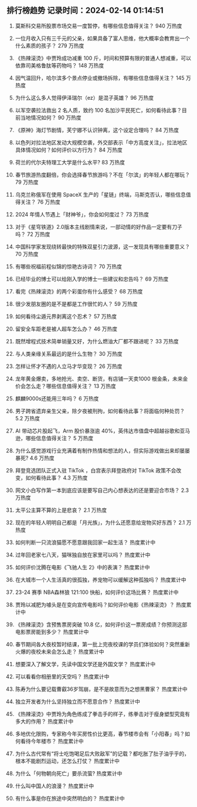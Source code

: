 
## 排行榜趋势 记录时间：2024-02-14 01:14:51
  
  1. 莫斯科交易所股票市场交易一度暂停，有哪些信息值得关注？ 940 万热度
    
  2. 一位月收入只有三千元的父亲，如果具备了富人思维，他大概率会教育出一个什么素质的孩子？ 279 万热度
    
  3. 《热辣滚烫》中贾玲成功减重 100 斤，时间和预算有限的普通人想减重，可以依靠司美格鲁肽等药物吗？ 148 万热度
    
  4. 因气温回升，哈尔滨多个景点停业或撤场拆除，有哪些信息值得关注？ 145 万热度
    
  5. 为什么这么多人觉得伊泽瑞尔（ez）是混子英雄？ 96 万热度
    
  6. 以军空袭拉法救出 2 名人质，致约 100 名加沙平民死亡，如何看待此事？目前当地情况如何？ 90 万热度
    
  7. 《原神》海灯节剧情，芙宁娜不认识钟离，这个设定合理吗？ 84 万热度
    
  8. 以色列对拉法地区发动大规模空袭，外交部表示「中方高度关注」，拉法地区具体情况如何？如何评价以方行为？ 84 万热度
    
  9. 荷兰的代尔夫特理工大学是什么水平? 83 万热度
    
  10. 春节旅游热度翻倍，你会选择春节旅游吗？不在「尔滨」的年轻人都在哪玩？ 79 万热度
    
  11. 乌克兰称俄军在使用 SpaceX 生产的「星链」终端，马斯克否认，哪些信息值得关注？ 76 万热度
    
  12. 2024 年情人节遇上「财神爷」，你会如何度过？ 73 万热度
    
  13. 对于《星穹铁道》2.0版本主线剧情来说，一部动情的好作品一定要有刀子吗？ 72 万热度
    
  14. 中国科学家发现绕转最快的特殊双星引力波源，这一发现具有哪些重要意义？ 70 万热度
    
  15. 有哪些祝福前程似锦的惊艳古诗词？ 70 万热度
    
  16. 已经毕业的博士可以给刚入学的博士一些建议和忠告吗？ 69 万热度
    
  17. 看完《热辣滚烫》的两个彩蛋你有什么感受？ 68 万热度
    
  18. 很少发朋友圈的是不是都是工作很忙的人？ 59 万热度
    
  19. 如何看待尘遁元界剥离这个忍术？ 57 万热度
    
  20. 留安全车距老是被人超车怎么办？ 46 万热度
    
  21. 既然增程式技术简单销量又好，为什么燃油大厂都不跟进呢？ 33 万热度
    
  22. 与人类亲缘关系最远的是什么生物？ 30 万热度
    
  23. 怎样让怀才不遇的人立马才华变现？ 26 万热度
    
  24. 龙年黄金爆卖，多地抢光、卖空、断货，有店铺一天卖1000 根金条，未来金价会怎么走？哪些信息值得关注？ 13 万热度
    
  25. 麒麟9000s还能用三年吗？ 6 万热度
    
  26. 男子跨省遗弃亲生父亲，除夕夜被刑拘，如何看待此事？将面临何种处罚？ 5.2 万热度
    
  27. AI 带动芯片股起飞，Arm 股价暴涨逾 40%，英伟达市值盘中超越谷歌和亚马逊，哪些信息值得关注？ 5 万热度
    
  28. 为什么感觉游戏行业充满着有制作热情和想法的人，但实际游戏做出来却屡屡暴死? 4.6 万热度
    
  29. 拜登竞选团队正式入驻 TikTok ，白宫表示拜登政府对 TikTok 政策不会改变，如何看待此事？ 4.3 万热度
    
  30. 网文小白写作第一本到底应该是要写自己内心想表达的还是要迎合市场？ 2.3 万热度
    
  31. 太平公主算不算的上是悲哀？ 2.1 万热度
    
  32. 现在的年轻人明明自己都是「月光族」，为什么还愿意给宠物买好东西？ 2.1 万热度
    
  33. 如何判断一只流浪猫愿不愿意跟我回家一起生活？ 热度累计中
    
  34. 过年回老家七八天，猫咪独自放在家里可以吗？ 热度累计中
    
  35. 如何评价沈腾在电影《飞驰人生 2》中的表演？ 热度累计中
    
  36. 在大城市一个人生活真的很孤独，养宠物可以缓解这种孤独吗？ 热度累计中
    
  37. 23-24 赛季 NBA森林狼 121:100 快船，如何评价这场比赛？ 热度累计中
    
  38. 贾玲以减肥为噱头是在变向宣传电影吗？如何评价电影《热辣滚烫》？ 热度累计中
    
  39. 《热辣滚烫》含预售票房突破 10.8 亿，如何评价这一票房成绩？你预测这部电影票房能到多少？ 热度累计中
    
  40. 春节期间各大夜校暂时结课，第一批上完夜校课的学员们体验如何？突然重新火爆的夜校未来会怎么走？ 热度累计中
    
  41. 想要深入了解文学，先读中国文学还是外国文学？ 热度累计中
    
  42. 可以看看你相册里的天空吗？ 热度累计中
    
  43. 陈寿为什么要记载曹叡36岁驾崩，是不是故意而为之想黑曹家？ 热度累计中
    
  44. 独立开发者为什么坚持独立而不愿意合作？ 热度累计中
    
  45. 《热辣滚烫》中贾玲为角色练成了拳击手的样子，练拳击对于瘦身塑型究竟有多大的作用？ 热度累计中
    
  46. 多地优化限购，专家称今年买房性价比更高，春节楼市会有「小阳春」吗？如何看待今年楼市？ 热度累计中
    
  47. 为什么古代常有“将士吃饱喝足后大败敌军”的记载？都吃胀了肚子油乎乎的，根本不能剧烈运动，还怎么打仗？ 热度累计中
    
  48. 为什么「何物朝向死亡」要杀流萤? 热度累计中
    
  49. 什么叫中国人的浪漫？ 热度累计中
    
  50. 有什么事是你在旅途中突然明白的？ 热度累计中
    